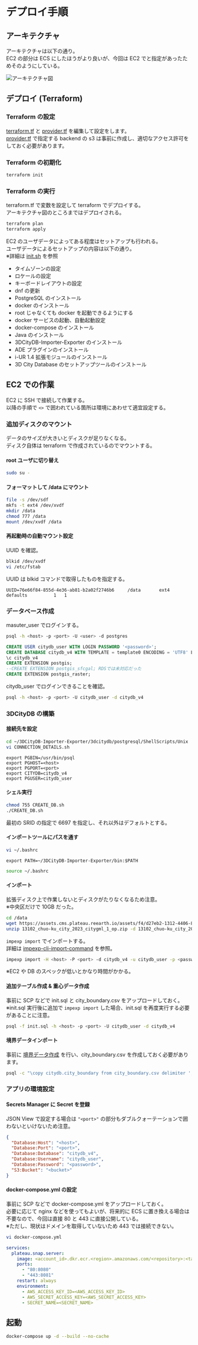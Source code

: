 # デプロイ手順

## アーキテクチャ

アーキテクチャは以下の通り。  
EC2 の部分は ECS にしたほうがより良いが、今回は EC2 でと指定があったためそのようにしている。

![アーキテクチャ図](./images/architectur.drawio.svg)

## デプロイ (Terraform)

### Terraform の設定

[terraform.tf](../terraform/environments/dev/terraform.tf) と [provider.tf](../terraform/environments/dev/provider.tf) を編集して設定をします。  
[provider.tf](../terraform/environments/dev/provider.tf) で指定する backend の s3 は事前に作成し、適切なアクセス許可をしておく必要があります。

### Terraform の初期化

```bash
terraform init
```

### Terraform の実行

terraform.tf で変数を設定して terraform でデプロイする。  
アーキテクチャ図のところまではデプロイされる。

```bash
terraform plan
terraform apply
```

EC2 のユーザデータによってある程度はセットアップも行われる。  
ユーザデータによるセットアップの内容は以下の通り。  
※詳細は [init.sh](./script/init.sh) を参照

- タイムゾーンの設定
- ロケールの設定
- キーボードレイアウトの設定
- dnf の更新
- PostgreSQL のインストール
- docker のインストール
- root じゃなくても docker を起動できるようにする
- docker サービスの起動、自動起動設定
- docker-compose のインストール
- Java のインストール
- 3DCityDB-Importer-Exporter のインストール
- ADE プラグインのインストール
- i-UR 1.4 拡張モジュールのインストール
- 3D City Database のセットアップツールのインストール

## EC2 での作業

EC2 に SSH で接続して作業する。  
以降の手順で `<>` で囲われている箇所は環境にあわせて適宜設定する。

### 追加ディスクのマウント

データのサイズが大きいとディスクが足りなくなる。  
ディスク自体は terraform で作成されているのでマウントする。

#### root ユーザに切り替え

```bash
sudo su -
```

#### フォーマットして /data にマウント

```bash
file -s /dev/sdf
mkfs -t ext4 /dev/xvdf
mkdir /data
chmod 777 /data
mount /dev/xvdf /data
```

#### 再起動時の自動マウント設定

UUID を確認。

```bash
blkid /dev/xvdf
vi /etc/fstab
```

UUID は blkid コマンドで取得したものを指定する。

```
UUID=76e66f84-855d-4e36-ab81-b2a02f2746b6     /data       ext4   defaults          1   1
```

### データベース作成

masuter_user でログインする。

```bash
psql -h <host> -p <port> -U <user> -d postgres
```

```sql
CREATE USER citydb_user WITH LOGIN PASSWORD '<password>';
CREATE DATABASE citydb_v4 WITH TEMPLATE = template0 ENCODING = 'UTF8' LOCALE = 'ja_JP.UTF8' OWNER citydb_user;
\c citydb_v4
CREATE EXTENSION postgis;
--CREATE EXTENSION postgis_sfcgal; RDSでは未対応だった
CREATE EXTENSION postgis_raster;
```

citydb_user でログインできることを確認。

```bash
psql -h <host> -p <port> -U citydb_user -d citydb_v4
```

### 3DCityDB の構築

#### 接続先を設定

```bash
cd ~/3DCityDB-Importer-Exporter/3dcitydb/postgresql/ShellScripts/Unix
vi CONNECTION_DETAILS.sh
```

```
export PGBIN=/usr/bin/psql
export PGHOST=<host>
export PGPORT=<port>
export CITYDB=citydb_v4
export PGUSER=citydb_user
```

#### シェル実行

```bash
chmod 755 CREATE_DB.sh
./CREATE_DB.sh
```

最初の SRID の指定で 6697 を指定し、それ以外はデフォルトとする。

#### インポートツールにパスを通す

```bash
vi ~/.bashrc
```

```
export PATH=~/3DCityDB-Importer-Exporter/bin:$PATH
```

```bash
source ~/.bashrc
```

#### インポート

拡張ディスク上で作業しないとディスクがたりなくなるため注意。  
※中央区だけで 10GB だった。

```bash
cd /data
wget https://assets.cms.plateau.reearth.io/assets/f4/d27eb2-1312-4406-8acf-54f6c5384ae6/13102_chuo-ku_city_2023_citygml_1_op.zip
unzip 13102_chuo-ku_city_2023_citygml_1_op.zip -d 13102_chuo-ku_city_2023_citygml_1_op
```

`impexp import` でインポートする。  
詳細は [impexp-cli-import-command](https://3dcitydb-docs.readthedocs.io/en/latest/impexp/cli/import.html#impexp-cli-import-command) を参照。

```bash
impexp import -H <host> -P <port> -d citydb_v4 -u citydb_user -p <password> 53394622_bldg_6697_op.gml
```

※EC2 や DB のスペックが低いとかなり時間がかかる。

#### 追加テーブル作成 & 重心データ作成

事前に SCP などで init.sql と city_boundary.csv をアップロードしておく。  
※init.sql 実行後に追加で `impexp import` した場合、init.sql を再度実行する必要があることに注意。

```bash
psql -f init.sql -h <host> -p <port> -U citydb_user -d citydb_v4
```

#### 境界データインポート

事前に [境界データ作成](./create_city_boundary_csv.md) を行い、city_boundary.csv を作成しておく必要があります。

```bash
psql -c "\copy citydb.city_boundary from city_boundary.csv delimiter ',' csv;" -h <host> -p <port> -U citydb_user -d citydb_v4
```

### アプリの環境設定

#### Secrets Manager に Secret を登録

JSON View で設定する場合は `"<port>"` の部分もダブルクォーテーションで囲わないといけないため注意。

```json
{
  "Database:Host": "<host>",
  "Database:Port": "<port>",
  "Database:Database": "citydb_v4",
  "Database:Username": "citydb_user",
  "Database:Password": "<password>",
  "S3:Bucket": "<bucket>"
}
```

#### docker-compose.yml の設定

事前に SCP などで docker-compose.yml をアップロードしておく。  
必要に応じて nginx などを使ってもよいが、将来的に ECS に置き換える場合は不要なので、今回は直接 80 と 443 に直接公開している。  
※ただし、現状はドメインを取得していないため 443 では接続できない。

```bash
vi docker-compose.yml
```

```yml
services:
  plateau.snap.server:
    image: <account_id>.dkr.ecr.<region>.amazonaws.com/<repository>:<tag>
    ports:
      - "80:8080"
      - "443:8081"
    restart: always
    environment:
      - AWS_ACCESS_KEY_ID=<AWS_ACCESS_KEY_ID>
      - AWS_SECRET_ACCESS_KEY=<AWS_SECRET_ACCESS_KEY>
      - SECRET_NAME=<SECRET_NAME>
```

## 起動

```bash
docker-compose up -d --build --no-cache
```
